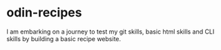 # odin-recipes
I am embarking on a journey to test my git skills, basic html skills and CLI skills by building a basic recipe website.